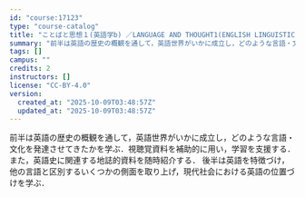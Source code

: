 ```yaml
---
id: "course:17123"
type: "course-catalog"
title: "ことばと思想１(英語学b) ／LANGUAGE AND THOUGHT1(ENGLISH LINGUISTICS (B))"
summary: "前半は英語の歴史の概観を通して，英語世界がいかに成立し，どのような言語・文化を発達させてきたかを学ぶ．視聴覚資料を補助的に用い，学習を支援する．また，英語史に関連する地誌的資料を随時紹介する． 後半は英語を特徴づけ，他の言語と区別するいくつ…"
tags: []
campus: ""
credits: 2
instructors: []
license: "CC-BY-4.0"
version:
  created_at: "2025-10-09T03:48:57Z"
  updated_at: "2025-10-09T03:48:57Z"
---
```

前半は英語の歴史の概観を通して，英語世界がいかに成立し，どのような言語・文化を発達させてきたかを学ぶ．視聴覚資料を補助的に用い，学習を支援する．また，英語史に関連する地誌的資料を随時紹介する． 後半は英語を特徴づけ，他の言語と区別するいくつかの側面を取り上げ，現代社会における英語の位置づけを学ぶ．
